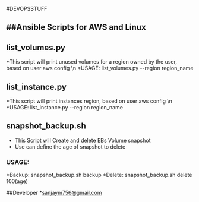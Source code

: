 #DEVOPSSTUFF

##Ansible Scripts for AWS and Linux
---
## list_volumes.py
*This script will print unused volumes for a region owned by the user, based on user aws config \n
*USAGE: list_volumes.py --region region_name

## list_instance.py
*This script will print instances region, based on user aws config \n
*USAGE: list_instance.py --region region_name

## snapshot_backup.sh
* This Script will Create and  delete EBs Volume snapshot
* Use can define the age of snapshot to delete

### USAGE: 
*Backup: snapshot_backup.sh backup
*Delete: snapshot_backup.sh delete 100(age)

##Developer
*sanjaym756@gmail.com
